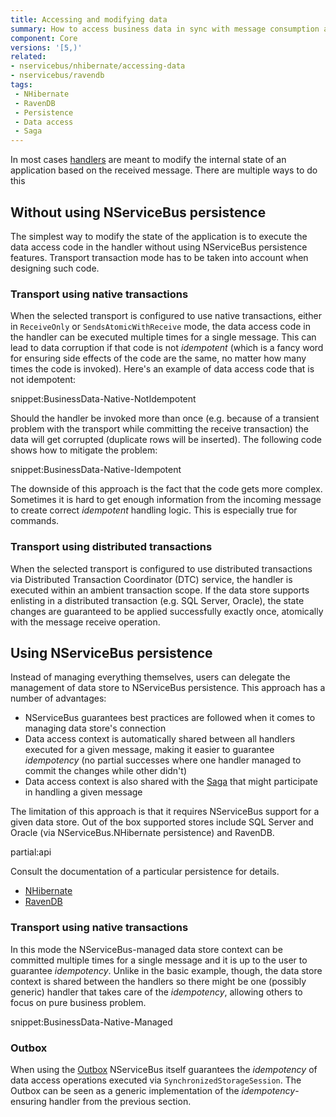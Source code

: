 ```yaml
---
title: Accessing and modifying data
summary: How to access business data in sync with message consumption and modifications to NServiceBus-controlled data.
component: Core
versions: '[5,)'
related:
- nservicebus/nhibernate/accessing-data
- nservicebus/ravendb
tags:
 - NHibernate
 - RavenDB
 - Persistence
 - Data access
 - Saga
---
```


In most cases [handlers](/nservicebus/handlers/) are meant to modify the internal state of an application based on the received message. There are multiple ways to do this


## Without using NServiceBus persistence

The simplest way to modify the state of the application is to execute the data access code in the handler without using NServiceBus persistence features. Transport transaction mode has to be taken into account when designing such code.


### Transport using native transactions

When the selected transport is configured to use native transactions, either in `ReceiveOnly` or `SendsAtomicWithReceive` mode, the data access code in the handler can be executed multiple times for a single message. This can lead to data corruption if that code is not *idempotent* (which is a fancy word for ensuring side effects of the code are the same, no matter how many times the code is invoked). Here's an example of data access code that is not idempotent:

snippet:BusinessData-Native-NotIdempotent

Should the handler be invoked more than once (e.g. because of a transient problem with the transport while committing the receive transaction) the data will get corrupted (duplicate rows will be inserted). The following code shows how to mitigate the problem:

snippet:BusinessData-Native-Idempotent

The downside of this approach is the fact that the code gets more complex. Sometimes it is hard to get enough information from the incoming message to create correct *idempotent* handling logic. This is especially true for commands. 

### Transport using distributed transactions

When the selected transport is configured to use distributed transactions via Distributed Transaction Coordinator (DTC) service, the handler is executed within an ambient transaction scope. If the data store supports enlisting in a distributed transaction (e.g. SQL Server, Oracle), the state changes are guaranteed to be applied successfully exactly once, atomically with the message receive operation.


## Using NServiceBus persistence

Instead of managing everything themselves, users can delegate the management of data store to NServiceBus persistence. This approach has a number of advantages:
 * NServiceBus guarantees best practices are followed when it comes to managing data store's connection
 * Data access context is automatically shared between all handlers executed for a given message, making it easier to guarantee *idempotency* (no partial successes where one handler managed to commit the changes while other didn't)
 * Data access context is also shared with the [Saga](/nservicebus/sagas) that might participate in handling a given message

The limitation of this approach is that it requires NServiceBus support for a given data store. Out of the box supported stores include SQL Server and Oracle (via NServiceBus.NHibernate persistence) and RavenDB. 

partial:api

Consult the documentation of a particular persistence for details.

 * [NHibernate](/nservicebus/nhibernate/accessing-data.md)
 * [RavenDB](/nservicebus/ravendb/#shared-session)

### Transport using native transactions

In this mode the NServiceBus-managed data store context can be committed multiple times for a single message and it is up to the user to guarantee *idempotency*. Unlike in the basic example, though, the data store context is shared between the handlers so there might be one (possibly generic) handler that takes care of the *idempotency*, allowing others to focus on pure business problem.

snippet:BusinessData-Native-Managed


### Outbox

When using the [Outbox](/nservicebus/outbox) NServiceBus itself guarantees the *idempotency* of data access operations executed via `SynchronizedStorageSession`. The Outbox can be seen as a generic implementation of the *idempotency*-ensuring handler from the previous section.
